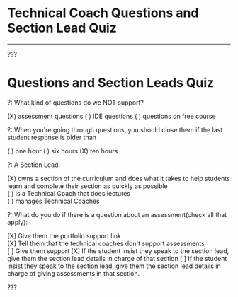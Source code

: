 # Technical Coach Questions and Section Lead Quiz
---

???

# Questions and Section Leads Quiz

?: What kind of questions do we NOT support? 

(X) assessment questions
( ) IDE questions
( ) questions on free course

?: When you're going through questions, you should close them if the last student response is older than

( ) one hour
( ) six hours
(X) ten hours 

?: A Section Lead:

(X) owns a section of the curriculum and does what it takes to help students learn and complete their section as quickly as possible   
( ) is a Technical Coach that does lectures  
( ) manages Technical Coaches  

?: What do you do if there is a question about an assessment(check all that apply):

[X] Give them the portfolio support link   
[X] Tell them that the technical coaches don't support assessments  
[ ] Give them support
[X] If the student insist they speak to the section lead, give them the section lead details in charge of that section
[ ] If the student insist they speak to the section lead, give them the section lead details in charge of giving assessments in that section.

???
